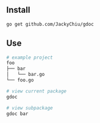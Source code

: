 ## Install
```bash
go get github.com/JackyChiu/gdoc
```

## Use
```bash
# example project
foo
├── bar
│   └── bar.go
└── foo.go

# view current package
gdoc

# view subpackage 
gdoc bar
```
